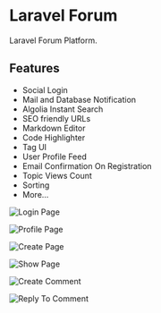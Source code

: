 # Laravel Forum
Laravel Forum Platform.

## Features
- Social Login
- Mail and Database Notification
- Algolia Instant Search
- SEO friendly URLs
- Markdown Editor
- Code Highlighter
- Tag UI
- User Profile Feed
- Email Confirmation On Registration
- Topic Views Count
- Sorting
- More...

![Login Page](https://imagebin.ca/41l5liwQ2Nqv/login.png "Login Page")

![Profile Page](https://imagebin.ca/41l8BHC0oKjP/profile.png "Profile Page")

![Create Page](https://imagebin.ca/41lIkvyxW9tX/create.png "Create Page")

![Show Page](https://imagebin.ca/41lJm0CWZNsm/show.png "Show Page")

![Create Comment](https://imagebin.ca/41lK7EVp7ZI9/comment.png "Create Comment")

![Reply To Comment](https://imagebin.ca/41lKXSXmVlaj/reply.png "Reply To Comment")
